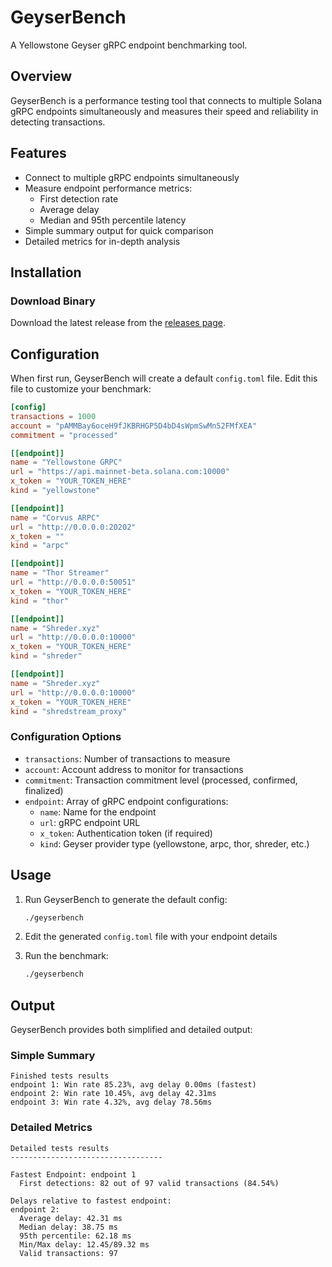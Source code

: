# GeyserBench

A Yellowstone Geyser gRPC endpoint benchmarking tool.

## Overview

GeyserBench is a performance testing tool that connects to multiple Solana gRPC endpoints simultaneously and measures their speed and reliability in detecting transactions.

## Features

- Connect to multiple gRPC endpoints simultaneously
- Measure endpoint performance metrics:
    - First detection rate
    - Average delay
    - Median and 95th percentile latency
- Simple summary output for quick comparison
- Detailed metrics for in-depth analysis

## Installation

### Download Binary

Download the latest release from the [releases page](https://github.com/solstackapp/geyserbench/releases).

## Configuration

When first run, GeyserBench will create a default `config.toml` file. Edit this file to customize your benchmark:

```toml
[config]
transactions = 1000
account = "pAMMBay6oceH9fJKBRHGP5D4bD4sWpmSwMn52FMfXEA"
commitment = "processed"

[[endpoint]]
name = "Yellowstone GRPC"
url = "https://api.mainnet-beta.solana.com:10000"
x_token = "YOUR_TOKEN_HERE"
kind = "yellowstone"

[[endpoint]]
name = "Corvus ARPC"
url = "http://0.0.0.0:20202"
x_token = ""
kind = "arpc"

[[endpoint]]
name = "Thor Streamer"
url = "http://0.0.0.0:50051"
x_token = "YOUR_TOKEN_HERE"
kind = "thor"

[[endpoint]]
name = "Shreder.xyz"
url = "http://0.0.0.0:10000"
x_token = "YOUR_TOKEN_HERE"
kind = "shreder"

[[endpoint]]
name = "Shreder.xyz"
url = "http://0.0.0.0:10000"
x_token = "YOUR_TOKEN_HERE"
kind = "shredstream_proxy"
```

### Configuration Options

- `transactions`: Number of transactions to measure
- `account`: Account address to monitor for transactions
- `commitment`: Transaction commitment level (processed, confirmed, finalized)
- `endpoint`: Array of gRPC endpoint configurations:
    - `name`: Name for the endpoint
    - `url`: gRPC endpoint URL
    - `x_token`: Authentication token (if required)
    - `kind`: Geyser provider type (yellowstone, arpc, thor, shreder, etc.)

## Usage

1. Run GeyserBench to generate the default config:
   ```bash
   ./geyserbench
   ```

2. Edit the generated `config.toml` file with your endpoint details

3. Run the benchmark:
   ```bash
   ./geyserbench
   ```

## Output

GeyserBench provides both simplified and detailed output:

### Simple Summary
```
Finished tests results
endpoint 1: Win rate 85.23%, avg delay 0.00ms (fastest)
endpoint 2: Win rate 10.45%, avg delay 42.31ms
endpoint 3: Win rate 4.32%, avg delay 78.56ms
```

### Detailed Metrics
```
Detailed tests results
----------------------------------

Fastest Endpoint: endpoint 1
  First detections: 82 out of 97 valid transactions (84.54%)
  
Delays relative to fastest endpoint:
endpoint 2:
  Average delay: 42.31 ms
  Median delay: 38.75 ms
  95th percentile: 62.18 ms
  Min/Max delay: 12.45/89.32 ms
  Valid transactions: 97
```

